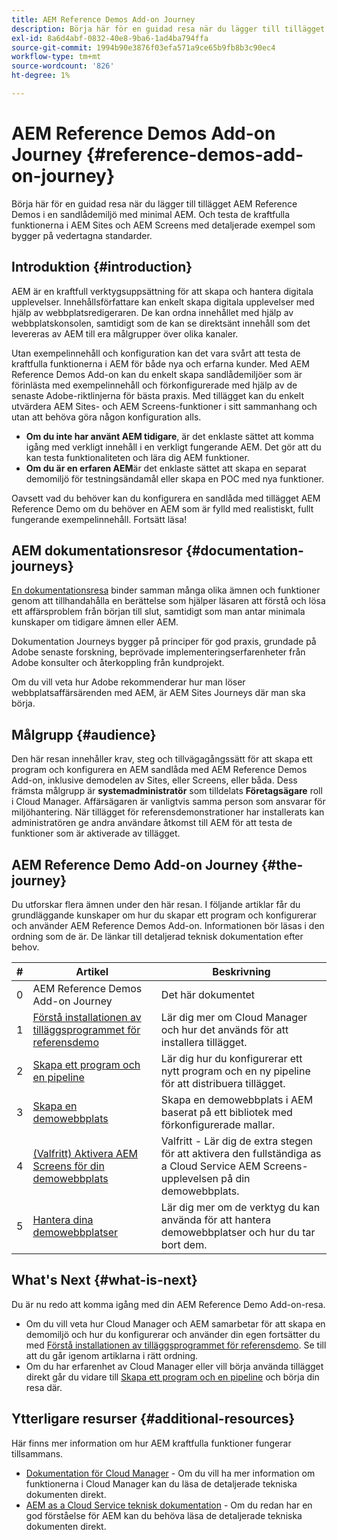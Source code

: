 ```yaml
---
title: AEM Reference Demos Add-on Journey
description: Börja här för en guidad resa när du lägger till tillägget AEM Reference Demos i en sandlådemiljö med minimal AEM. Och testa de kraftfulla funktionerna i AEM med detaljerade exempel som bygger på vedertagna standarder.
exl-id: 8a6d4abf-0832-40e8-9ba6-1ad4ba794ffa
source-git-commit: 1994b90e3876f03efa571a9ce65b9fb8b3c90ec4
workflow-type: tm+mt
source-wordcount: '826'
ht-degree: 1%

---
```


# AEM Reference Demos Add-on Journey {#reference-demos-add-on-journey}

Börja här för en guidad resa när du lägger till tillägget AEM Reference Demos i en sandlådemiljö med minimal AEM. Och testa de kraftfulla funktionerna i AEM Sites och AEM Screens med detaljerade exempel som bygger på vedertagna standarder.

## Introduktion {#introduction}

AEM är en kraftfull verktygsuppsättning för att skapa och hantera digitala upplevelser. Innehållsförfattare kan enkelt skapa digitala upplevelser med hjälp av webbplatsredigeraren. De kan ordna innehållet med hjälp av webbplatskonsolen, samtidigt som de kan se direktsänt innehåll som det levereras av AEM till era målgrupper över olika kanaler.

Utan exempelinnehåll och konfiguration kan det vara svårt att testa de kraftfulla funktionerna i AEM för både nya och erfarna kunder. Med AEM Reference Demos Add-on kan du enkelt skapa sandlådemiljöer som är förinlästa med exempelinnehåll och förkonfigurerade med hjälp av de senaste Adobe-riktlinjerna för bästa praxis. Med tillägget kan du enkelt utvärdera AEM Sites- och AEM Screens-funktioner i sitt sammanhang och utan att behöva göra någon konfiguration alls.

* **Om du inte har använt AEM tidigare**, är det enklaste sättet att komma igång med verkligt innehåll i en verkligt fungerande AEM. Det gör att du kan testa funktionaliteten och lära dig AEM funktioner.
* **Om du är en erfaren AEM**&#x200B;är det enklaste sättet att skapa en separat demomiljö för testningsändamål eller skapa en POC med nya funktioner.

Oavsett vad du behöver kan du konfigurera en sandlåda med tillägget AEM Reference Demo om du behöver en AEM som är fylld med realistiskt, fullt fungerande exempelinnehåll. Fortsätt läsa!

## AEM dokumentationsresor {#documentation-journeys}

[En dokumentationsresa](/help/journey-documentation/documentation-journeys.md) binder samman många olika ämnen och funktioner genom att tillhandahålla en berättelse som hjälper läsaren att förstå och lösa ett affärsproblem från början till slut, samtidigt som man antar minimala kunskaper om tidigare ämnen eller AEM.

Dokumentation Journeys bygger på principer för god praxis, grundade på Adobe senaste forskning, beprövade implementeringserfarenheter från Adobe konsulter och återkoppling från kundprojekt.

Om du vill veta hur Adobe rekommenderar hur man löser webbplatsaffärsärenden med AEM, är AEM Sites Journeys där man ska börja.

## Målgrupp {#audience}

Den här resan innehåller krav, steg och tillvägagångssätt för att skapa ett program och konfigurera en AEM sandlåda med AEM Reference Demos Add-on, inklusive demodelen av Sites, eller Screens, eller båda. Dess främsta målgrupp är **systemadministratör** som tilldelats **Företagsägare** roll i Cloud Manager. Affärsägaren är vanligtvis samma person som ansvarar för miljöhantering. När tillägget för referensdemonstrationer har installerats kan administratören ge andra användare åtkomst till AEM för att testa de funktioner som är aktiverade av tillägget.

## AEM Reference Demo Add-on Journey {#the-journey}

Du utforskar flera ämnen under den här resan. I följande artiklar får du grundläggande kunskaper om hur du skapar ett program och konfigurerar och använder AEM Reference Demos Add-on. Informationen bör läsas i den ordning som de är. De länkar till detaljerad teknisk dokumentation efter behov.

| # | Artikel | Beskrivning |
|---|---|---|
| 0 | AEM Reference Demos Add-on Journey | Det här dokumentet |
| 1 | [Förstå installationen av tilläggsprogrammet för referensdemo](installation.md) | Lär dig mer om Cloud Manager och hur det används för att installera tillägget. |
| 2 | [Skapa ett program och en pipeline](create-program.md) | Lär dig hur du konfigurerar ett nytt program och en ny pipeline för att distribuera tillägget. |
| 3 | [Skapa en demowebbplats](create-site.md) | Skapa en demowebbplats i AEM baserat på ett bibliotek med förkonfigurerade mallar. |
| 4 | [(Valfritt) Aktivera AEM Screens för din demowebbplats](screens.md) | Valfritt - Lär dig de extra stegen för att aktivera den fullständiga as a Cloud Service AEM Screens-upplevelsen på din demowebbplats. |
| 5 | [Hantera dina demowebbplatser](manage.md) | Lär dig mer om de verktyg du kan använda för att hantera demowebbplatser och hur du tar bort dem. |

## What&#39;s Next {#what-is-next}

Du är nu redo att komma igång med din AEM Reference Demo Add-on-resa.

* Om du vill veta hur Cloud Manager och AEM samarbetar för att skapa en demomiljö och hur du konfigurerar och använder din egen fortsätter du med [Förstå installationen av tilläggsprogrammet för referensdemo](installation.md). Se till att du går igenom artiklarna i rätt ordning.
* Om du har erfarenhet av Cloud Manager eller vill börja använda tillägget direkt går du vidare till [Skapa ett program och en pipeline](create-program.md) och börja din resa där.

## Ytterligare resurser {#additional-resources}

Här finns mer information om hur AEM kraftfulla funktioner fungerar tillsammans.

* [Dokumentation för Cloud Manager](https://experienceleague.adobe.com/docs/experience-manager-cloud-service/content/onboarding/journey/cloud-manager.html) - Om du vill ha mer information om funktionerna i Cloud Manager kan du läsa de detaljerade tekniska dokumenten direkt.
* [AEM as a Cloud Service teknisk dokumentation](https://experienceleague.adobe.com/docs/experience-manager-cloud-service.html) - Om du redan har en god förståelse för AEM kan du behöva läsa de detaljerade tekniska dokumenten direkt.
